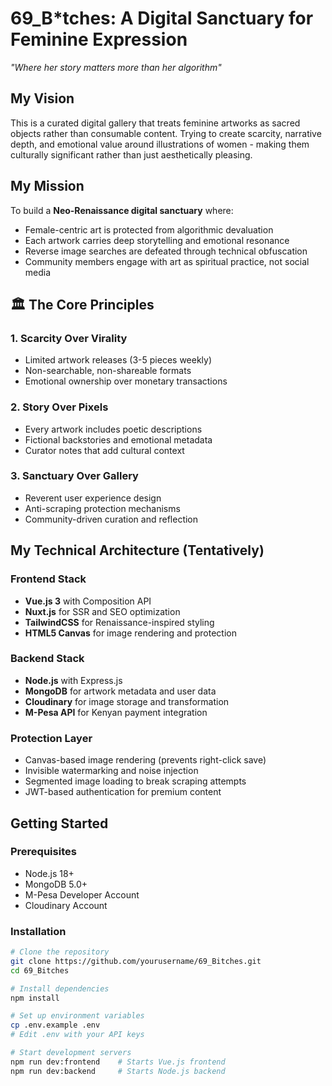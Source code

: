 # 69_B*tches: A Digital Sanctuary for Feminine Expression

*"Where her story matters more than her algorithm"*

## My Vision

This is a curated digital gallery that treats feminine artworks as sacred objects rather than consumable content. Trying to create scarcity, narrative depth, and emotional value around illustrations of women - making them culturally significant rather than just aesthetically pleasing.

## My Mission

To build a **Neo-Renaissance digital sanctuary** where:
- Female-centric art is protected from algorithmic devaluation
- Each artwork carries deep storytelling and emotional resonance
- Reverse image searches are defeated through technical obfuscation
- Community members engage with art as spiritual practice, not social media

## 🏛️ The Core Principles

### 1. **Scarcity Over Virality**
- Limited artwork releases (3-5 pieces weekly)
- Non-searchable, non-shareable formats
- Emotional ownership over monetary transactions

### 2. **Story Over Pixels**
- Every artwork includes poetic descriptions
- Fictional backstories and emotional metadata
- Curator notes that add cultural context

### 3. **Sanctuary Over Gallery**
- Reverent user experience design
- Anti-scraping protection mechanisms
- Community-driven curation and reflection

## My Technical Architecture (Tentatively)

### Frontend Stack
- **Vue.js 3** with Composition API
- **Nuxt.js** for SSR and SEO optimization
- **TailwindCSS** for Renaissance-inspired styling
- **HTML5 Canvas** for image rendering and protection

### Backend Stack
- **Node.js** with Express.js
- **MongoDB** for artwork metadata and user data
- **Cloudinary** for image storage and transformation
- **M-Pesa API** for Kenyan payment integration

### Protection Layer
- Canvas-based image rendering (prevents right-click save)
- Invisible watermarking and noise injection
- Segmented image loading to break scraping attempts
- JWT-based authentication for premium content

## Getting Started

### Prerequisites
- Node.js 18+
- MongoDB 5.0+
- M-Pesa Developer Account
- Cloudinary Account

### Installation
```bash
# Clone the repository
git clone https://github.com/yourusername/69_Bitches.git
cd 69_Bitches

# Install dependencies
npm install

# Set up environment variables
cp .env.example .env
# Edit .env with your API keys

# Start development servers
npm run dev:frontend    # Starts Vue.js frontend
npm run dev:backend     # Starts Node.js backend
